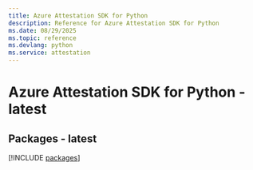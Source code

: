 ```yaml
---
title: Azure Attestation SDK for Python
description: Reference for Azure Attestation SDK for Python
ms.date: 08/29/2025
ms.topic: reference
ms.devlang: python
ms.service: attestation
---
```

# Azure Attestation SDK for Python - latest
## Packages - latest
[!INCLUDE [packages](attestation-index.md)]